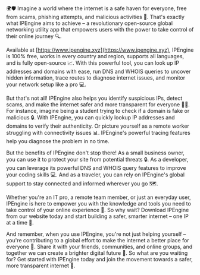 🌍🛡️ Imagine a world where the internet is a safe haven for everyone, free from scams, phishing attempts, and malicious activities 🚀. That's exactly what IPEngine aims to achieve – a revolutionary open-source global networking utility app that empowers users with the power to take control of their online journey 🔍.

Available at [https://www.ipengine.xyz](https://www.ipengine.xyz), IPEngine is 100% free, works in every country and region, supports all languages, and is fully open-source 📈. With this powerful tool, you can look up IP addresses and domains with ease, run DNS and WHOIS queries to uncover hidden information, trace routes to diagnose internet issues, and monitor your network setup like a pro 💻.

But that's not all! IPEngine also helps you identify suspicious IPs, detect scams, and make the internet safer and more transparent for everyone 🕵️‍♀️. For instance, imagine being a student trying to check if a domain is fake or malicious 🔒. With IPEngine, you can quickly lookup IP addresses and domains to verify their authenticity. Or picture yourself as a remote worker struggling with connectivity issues 📊. IPEngine's powerful tracing features help you diagnose the problem in no time.

But the benefits of IPEngine don't stop there! As a small business owner, you can use it to protect your site from potential threats 🔒. As a developer, you can leverage its powerful DNS and WHOIS query features to improve your coding skills 💻. And as a traveler, you can rely on IPEngine's global support to stay connected and informed wherever you go 🗺️.

Whether you're an IT pro, a remote team member, or just an everyday user, IPEngine is here to empower you with the knowledge and tools you need to take control of your online experience 💪. So why wait? Download IPEngine from our website today and start building a safer, smarter internet – one IP at a time 🚀.

And remember, when you use IPEngine, you're not just helping yourself – you're contributing to a global effort to make the internet a better place for everyone 👥. Share it with your friends, communities, and online groups, and together we can create a brighter digital future 🔮. So what are you waiting for? Get started with IPEngine today and join the movement towards a safer, more transparent internet 🌟.